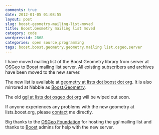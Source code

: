 ```yaml
---
comments: true
date: 2012-01-05 01:08:55
layout: post
slug: boost-geometry-mailing-list-moved
title: Boost.Geometry mailing list moved
category: code
wordpressid: 2868
categories: open source,programming
tags: boost,boost.geometry,geometry,mailing list,osgeo,server
---
```


I have moved mailing list of the Boost.Geometry library from server at 
[OSGeo](http://lists.osgeo.org) to [Boost](http://lists.boost.org ) mailing list server. 
All existing subscribers and archives have been moved to the new server.

The new list is available at [geometry at lists dot boost dot org](http://lists.boost.org/mailman/listinfo.cgi/geometry). 
It is also mirrored at Nabble as [Boost.Geometry](http://boost-geometry.203548.n3.nabble.com/).

The old [ggl at lists dot osgeo dot org](http://lists.osgeo.org/mailman/listinfo/ggl) will be wiped out soon.

If anyone experiences any problems with the new geometry at lists.boost.org, please [contact](/contact) me directly.

Big thanks to the [OSGeo Foundation](http://osgeo.org) for hosting the _ggl_ mailing list and 
thanks to [Boost](http://www.boost.org) admins for help with the new server.
